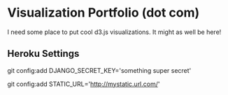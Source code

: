 Visualization Portfolio (dot com)
=================================

I need some place to put cool d3.js visualizations. It might as well be
here!

Heroku Settings
---------------
git config:add DJANGO\_SECRET\_KEY='something super secret'

git config:add STATIC\_URL='http://mystatic.url.com/'

